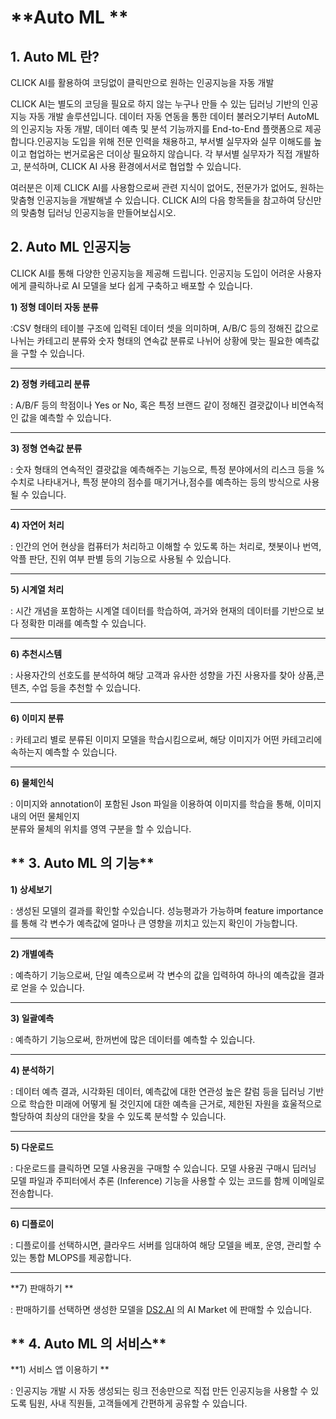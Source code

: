 
# **Auto ML **


## **1. Auto ML 란?**

CLICK AI를 활용하여 코딩없이 클릭만으로 원하는 인공지능을 자동 개발

CLICK AI는 별도의 코딩을 필요로 하지 않는 누구나 만들 수 있는 딥러닝 기반의 인공지능 자동 개발 솔루션입니다. 데이터 자동 연동을 통한 데이터 불러오기부터 AutoML의 인공지능 자동 개발, 데이터 예측 및 분석 기능까지를 End-to-End 플랫폼으로 제공합니다.인공지능 도입을 위해 전문 인력을 채용하고, 부서별 실무자와 실무 이해도를 높이고 협업하는 번거로움은 더이상 필요하지 않습니다. 각 부서별 실무자가 직접 개발하고, 분석하며, CLICK AI 사용 환경에서서로 협업할 수 있습니다.

여러분은 이제 CLICK AI를 사용함으로써 관련 지식이 없어도, 전문가가 없어도, 원하는 맞춤형 인공지능을 개발해낼 수 있습니다.
CLICK AI의 다음 항목들을 참고하여 당신만의 맞춤형 딥러닝 인공지능을 만들어보십시오.

##  **2. Auto ML 인공지능** 

CLICK AI를 통해 다양한 인공지능을 제공해 드립니다. 인공지능 도입이 어려운 사용자에게 클릭하나로 AI 모델을 보다 쉽게 구축하고 배포할 수 있습니다. 

**1) 정형 데이터 자동 분류**

  :CSV 형태의 테이블 구조에 입력된 데이터 셋을 의미하며, A/B/C 등의 정해진 값으로 나뉘는 카테고리 분류와 
    숫자 형태의 연속값 분류로 나뉘어 상황에 맞는 필요한 예측값을 구할 수 있습니다.
    
--------------------------------------
**2) 정형 카테고리 분류**

   : A/B/F 등의 학점이나 Yes or No, 혹은 특정 브랜드 같이 정해진 결괏값이나 비연속적인 값을 예측할 수 있습니다.
    
--------------------------------------
**3) 정형 연속값 분류**

   : 숫자 형태의 연속적인 결괏값을 예측해주는 기능으로, 특정 분야에서의 리스크 등을 % 수치로 나타내거나, 특정 분야의 
     점수를 매기거나,점수를 예측하는 등의 방식으로 사용될 수 있습니다.
      
--------------------------------------
**4) 자연어 처리**

   : 인간의 언어 현상을 컴퓨터가 처리하고 이해할 수 있도록 하는 처리로, 챗봇이나 번역, 악플 판단, 진위 여부 판별 등의 
    기능으로 사용될 수 있습니다.
    
--------------------------------------
**5) 시계열 처리**

   : 시간 개념을 포함하는 시계열 데이터를 학습하여, 과거와 현재의 데이터를 기반으로 보다 정확한 미래를 예측할 수 있습니다.
    
--------------------------------------
**6) 추천시스템**

  : 사용자간의 선호도를 분석하여 해당 고객과 유사한 성향을 가진 사용자를 찾아 상품,콘텐츠, 수업 등을 추천할 수 있습니다.

--------------------------------------
**6) 이미지 분류**

   : 카테고리 별로 분류된 이미지 모델을 학습시킴으로써, 해당 이미지가 어떤 카테고리에 속하는지 예측할 수 있습니다. 
   
--------------------------------------

**6) 물체인식**

   : 이미지와 annotation이 포함된 Json 파일을 이용하여 이미지를 학습을 통해,  이미지내의 어떤 물체인지  
     분류와 물체의 위치를 영역 구분을 할 수 있습니다.
     
       
##  ** 3. Auto ML 의 기능** 

**1) 상세보기**

   : 생성된 모델의 결과를 확인할 수있습니다. 성능평과가 가능하며 feature importance를 통해 각 변수가 예측값에 얼마나 큰 영향을 끼치고 있는지 확인이 가능합니다.
    
--------------------------------------

**2) 개별예측**

   :  예측하기 기능으로써, 단일 예측으로써 각 변수의 값을 입력하여 하나의 예측값을 결과로 얻을 수 있습니다. 
    
--------------------------------------
**3) 일괄예측**

   : 예측하기 기능으로써, 한꺼번에 많은 데이터를 예측할 수 있습니다.
    
--------------------------------------
**4) 분석하기**

   : 데이터 예측 결과, 시각화된 데이터, 예측값에 대한 연관성 높은 칼럼 등을 딥러닝 기반으로 학습한 미래에 어떻게 될 
    것인지에 대한 예측을 근거로, 제한된 자원을 효울적으로 할당하여 최상의 대안을 찾을 수 있도록 분석할 수 있습니다.
    
--------------------------------------       
**5) 다운로드**

   : 다운로드를 클릭하면 모델 사용권을 구매할 수 있습니다.  모델 사용권 구매시 딥러닝 모델 파일과 주피터에서 추론 (Inference) 기능을 사용할 수 있는 코드를 함께 이메일로 전송합니다.

--------------------------------------   
**6) 디플로이**
    
   : 디플로이를 선택하시면, 클라우드 서버를 임대하여 해당 모델을 베포, 운영, 관리할 수 있는 통합 MLOPS를 제공합니다.

--------------------------------------   
**7) 판매하기 **
    
   : 판매하기를 선택하면 생성한 모델을 [DS2.AI](http://ds2.AI) 의 AI Market 에 판매할 수 있습니다.   
    
##  ** 4. Auto ML 의 서비스** 

**1) 서비스 앱 이용하기 **

   : 인공지능 개발 시 자동 생성되는 링크 전송만으로 직접 만든 인공지능을 사용할 수 있도록 팀원, 사내 직원들, 고객들에게 간편하게 공유할 수 있습니다.
   
    
<br>
<br>
